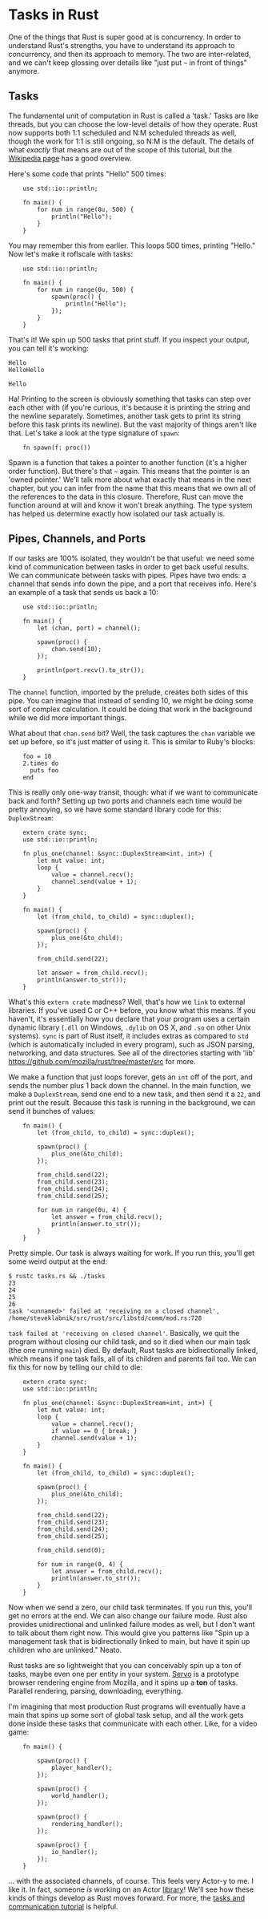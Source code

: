 Tasks in Rust
=============

One of the things that Rust is super good at is concurrency. In order to
understand Rust's strengths, you have to understand its approach to
concurrency, and then its approach to memory. The two are inter-related,
and we can't keep glossing over details like "just put `~` in front of
things" anymore.

Tasks
-----

The fundamental unit of computation in Rust is called a 'task.' Tasks are like
threads, but you can choose the low-level details of how they operate.  Rust
now supports both 1:1 scheduled and N:M scheduled threads as well, though the
work for 1:1 is still ongoing, so N:M is the default.  The details of what
_exactly_ that means are out of the scope of this tutorial, but the [Wikipedia
page](http://en.wikipedia.org/wiki/Thread_%28computing%29) has a good overview.

Here's some code that prints "Hello" 500 times:

~~~ {.rust}
    use std::io::println;

    fn main() {
        for num in range(0u, 500) {
            println("Hello");
        }
    }
~~~

You may remember this from earlier. This loops 500 times, printing
"Hello." Now let's make it roflscale with tasks:

~~~ {.rust}
    use std::io::println;

    fn main() {
        for num in range(0u, 500) {
            spawn(proc() {
                println("Hello");
            });
        }
    }
~~~

That's it! We spin up 500 tasks that print stuff. If you inspect your
output, you can tell it's working:

    Hello
    HelloHello

    Hello

Ha! Printing to the screen is obviously something that tasks can step
over each other with (if you're curious, it's because it is printing the
string and the newline separately. Sometimes, another task gets to print
its string before this task prints its newline). But the vast majority
of things aren't like that. Let's take a look at the type signature of
`spawn`:

~~~ {.rust}
    fn spawn(f: proc())
~~~

Spawn is a function that takes a pointer to another function (it's a
higher order function). But there's that `~` again. This means that the
pointer is an 'owned pointer.' We'll talk more about what exactly that
means in the next chapter, but you can infer from the name that this
means that we own all of the references to the data in this closure.
Therefore, Rust can move the function around at will and know it won't
break anything. The type system has helped us determine exactly how
isolated our task actually is.

Pipes, Channels, and Ports
--------------------------

If our tasks are 100% isolated, they wouldn't be that useful: we need
some kind of communication between tasks in order to get back useful
results. We can communicate between tasks with pipes. Pipes have two
ends: a channel that sends info down the pipe, and a port that receives
info. Here's an example of a task that sends us back a 10:

~~~ {.rust}
    use std::io::println;

    fn main() {
        let (chan, port) = channel();

        spawn(proc() {
            chan.send(10);
        });

        println(port.recv().to_str());
    }
~~~

The `channel` function, imported by the prelude, creates both sides of this
pipe. You can imagine that instead of sending 10, we might be doing some sort
of complex calculation. It could be doing that work in the background while we
did more important things.

What about that `chan.send` bit? Well, the task captures the `chan`
variable we set up before, so it's just matter of using it. This is
similar to Ruby's blocks:

~~~ {.ruby}
    foo = 10
    2.times do
      puts foo
    end
~~~

This is really only one-way transit, though: what if we want to
communicate back and forth? Setting up two ports and channels each time
would be pretty annoying, so we have some standard library code for
this: `DuplexStream`:

~~~ {.rust}
    extern crate sync;
    use std::io::println;

    fn plus_one(channel: &sync::DuplexStream<int, int>) {
        let mut value: int;
        loop {
            value = channel.recv();
            channel.send(value + 1);
        }
    }

    fn main() {
        let (from_child, to_child) = sync::duplex();

        spawn(proc() {
            plus_one(&to_child);
        });

        from_child.send(22);

        let answer = from_child.recv();
        println(answer.to_str());
    }
~~~


What's this `extern crate` madness? Well, that's how we `link` to
external libraries. If you've used C or C++ before, you know what this
means. If you haven't, it's essentially how you declare that your
program uses a certain dynamic library (`.dll` on Windows, `.dylib` on
OS X, and `.so` on other Unix systems). `sync` is part of Rust itself,
it includes extras as compared to `std` (which is automatically included
in every program), such as JSON parsing, networking, and data
structures. See all of the directories starting with 'lib'
<https://github.com/mozilla/rust/tree/master/src> for more.

We make a function that just loops forever, gets an `int` off of the
port, and sends the number plus 1 back down the channel. In the main
function, we make a `DuplexStream`, send one end to a new task, and then
send it a `22`, and print out the result. Because this task is running
in the background, we can send it bunches of values:

~~~ {.rust}
    fn main() {
        let (from_child, to_child) = sync::duplex();

        spawn(proc() {
            plus_one(&to_child);
        });

        from_child.send(22);
        from_child.send(23);
        from_child.send(24);
        from_child.send(25);

        for num in range(0u, 4) {
            let answer = from_child.recv();
            println(answer.to_str());
        }
    }
~~~

Pretty simple. Our task is always waiting for work. If you run this,
you'll get some weird output at the end:

    $ rustc tasks.rs && ./tasks
    23
    24
    25
    26
    task '<unnamed>' failed at 'receiving on a closed channel', /home/steveklabnik/src/rust/src/libstd/comm/mod.rs:728


`task failed at 'receiving on closed channel'`. Basically, we quit the program
without closing our child task, and so it died when our main task (the one
running `main`) died. By default, Rust tasks are bidirectionally linked, which
means if one task fails, all of its children and parents fail too. We can fix
this for now by telling our child to die:

~~~ {.rust}
    extern crate sync;
    use std::io::println;

    fn plus_one(channel: &sync::DuplexStream<int, int>) {
        let mut value: int;
        loop {
            value = channel.recv();
            if value == 0 { break; }
            channel.send(value + 1);
        }
    }

    fn main() {
        let (from_child, to_child) = sync::duplex();

        spawn(proc() {
            plus_one(&to_child);
        });

        from_child.send(22);
        from_child.send(23);
        from_child.send(24);
        from_child.send(25);

        from_child.send(0);

        for num in range(0, 4) {
            let answer = from_child.recv();
            println(answer.to_str());
        }
    }
~~~

Now when we send a zero, our child task terminates. If you run this,
you'll get no errors at the end. We can also change our failure mode.
Rust also provides unidirectional and unlinked failure modes as well,
but I don't want to talk about them right now. This would give you
patterns like "Spin up a management task that is bidirectionally linked
to main, but have it spin up children who are unlinked." Neato.

Rust tasks are so lightweight that you can conceivably spin up a ton of
tasks, maybe even one per entity in your system.
[Servo](https://github.com/mozilla/servo) is a prototype browser
rendering engine from Mozilla, and it spins up a **ton** of tasks.
Parallel rendering, parsing, downloading, everything.

I'm imagining that most production Rust programs will eventually have a
main that spins up some sort of global task setup, and all the work gets
done inside these tasks that communicate with each other. Like, for a
video game:

~~~ {.rust}
    fn main() {

        spawn(proc() {
            player_handler();
        });

        spawn(proc() {
            world_handler();
        });

        spawn(proc() {
            rendering_handler();
        });

        spawn(proc() {
            io_handler();
        });
    }
~~~

... with the associated channels, of course. This feels very Actor-y to
me. I like it. In fact, someone *is* working on an Actor
[library](http://www.reddit.com/r/rust/comments/1i3c15/experimental_actor_library_in_rust/)!
We'll see how these kinds of things develop as Rust moves forward. For more,
the [tasks and communication
tutorial](http://static.rust-lang.org/doc/0.10/guide-tasks.html) is helpful.
